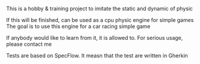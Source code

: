 This is a hobby & training project to imitate the static and dynamic of physic

If this will be finished, can be used as a cpu physic engine for simple games
The goal is to use this engine for a car racing simple game

If anybody would like to learn from it, it is allowed to. For serious usage, please contact me

Tests are based on SpecFlow.
It measn that the test are written in Gherkin
